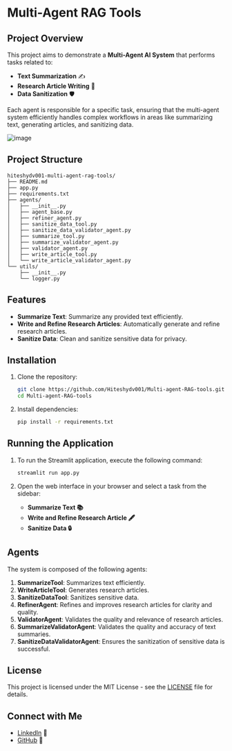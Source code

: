 
# Multi-Agent RAG Tools

## Project Overview

This project aims to demonstrate a **Multi-Agent AI System** that performs tasks related to:

- **Text Summarization** ✍️
- **Research Article Writing** 📝
- **Data Sanitization** 🛡️

Each agent is responsible for a specific task, ensuring that the multi-agent system efficiently handles complex workflows in areas like summarizing text, generating articles, and sanitizing data.

![image](https://github.com/user-attachments/assets/8ffd4606-b7ea-4b78-8e55-357a8f5f052b)


## Project Structure

```
hiteshydv001-multi-agent-rag-tools/
├── README.md
├── app.py
├── requirements.txt
├── agents/
│   ├── __init__.py
│   ├── agent_base.py
│   ├── refiner_agent.py
│   ├── sanitize_data_tool.py
│   ├── sanitize_data_validator_agent.py
│   ├── summarize_tool.py
│   ├── summarize_validator_agent.py
│   ├── validator_agent.py
│   ├── write_article_tool.py
│   └── write_article_validator_agent.py
└── utils/
    ├── __init__.py
    └── logger.py
```

## Features

- **Summarize Text**: Summarize any provided text efficiently.
- **Write and Refine Research Articles**: Automatically generate and refine research articles.
- **Sanitize Data**: Clean and sanitize sensitive data for privacy.

## Installation

1. Clone the repository:

    ```bash
    git clone https://github.com/Hiteshydv001/Multi-agent-RAG-tools.git
    cd Multi-agent-RAG-tools
    ```

2. Install dependencies:

    ```bash
    pip install -r requirements.txt
    ```

## Running the Application

1. To run the Streamlit application, execute the following command:

    ```bash
    streamlit run app.py
    ```

2. Open the web interface in your browser and select a task from the sidebar:
    - **Summarize Text 📚**
    - **Write and Refine Research Article 🖋️**
    - **Sanitize Data 🔒**

## Agents

The system is composed of the following agents:

1. **SummarizeTool**: Summarizes text efficiently.
2. **WriteArticleTool**: Generates research articles.
3. **SanitizeDataTool**: Sanitizes sensitive data.
4. **RefinerAgent**: Refines and improves research articles for clarity and quality.
5. **ValidatorAgent**: Validates the quality and relevance of research articles.
6. **SummarizeValidatorAgent**: Validates the quality and accuracy of text summaries.
7. **SanitizeDataValidatorAgent**: Ensures the sanitization of sensitive data is successful.

## License

This project is licensed under the MIT License - see the [LICENSE](LICENSE) file for details.

## Connect with Me

- [LinkedIn](https://www.linkedin.com/in/hitesh-kumar-aiml/) 🔗
- [GitHub](https://github.com/Hiteshydv001) 🔗
